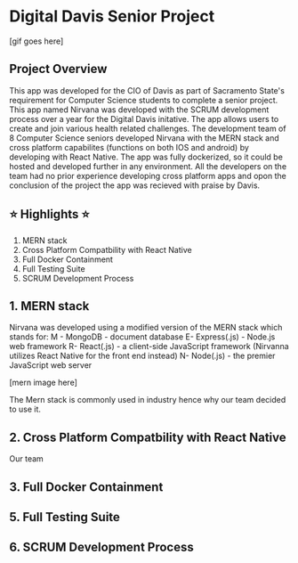 # Digital Davis Senior Project

[gif goes here]

## Project Overview
This app was developed for the CIO of Davis as part of Sacramento State's requirement for Computer Science students to complete a senior project. This app named Nirvana was developed with the SCRUM development process over a year for the Digital Davis initative. The app allows users to create and join various health related challenges.  The development team of 8 Computer Science seniors developed Nirvana with the MERN stack and cross platform capabilites (functions on both IOS and android) by developing with React Native. The app was fully dockerized, so it could be hosted and developed further in any environment. All the developers on the team had no prior experience developing cross platform apps and opon the conclusion of the project the app was recieved with praise by Davis.

## ⭐ Highlights :star:
1. MERN stack
2. Cross Platform Compatbility with React Native
3. Full Docker Containment
5. Full Testing Suite
6. SCRUM Development Process


## 1. MERN stack
Nirvana was developed using a modified version of the MERN stack which stands for: 
M - MongoDB - document database
E- Express(.js) - Node.js web framework
R- React(.js) - a client-side JavaScript framework (Nirvanna utilizes React Native for the front end instead)
N- Node(.js) - the premier JavaScript web server

[mern image here]

The Mern stack is commonly used in industry hence why our team decided to use it.

## 2. Cross Platform Compatbility with React Native
Our team

## 3. Full Docker Containment
## 5. Full Testing Suite
## 6. SCRUM Development Process



